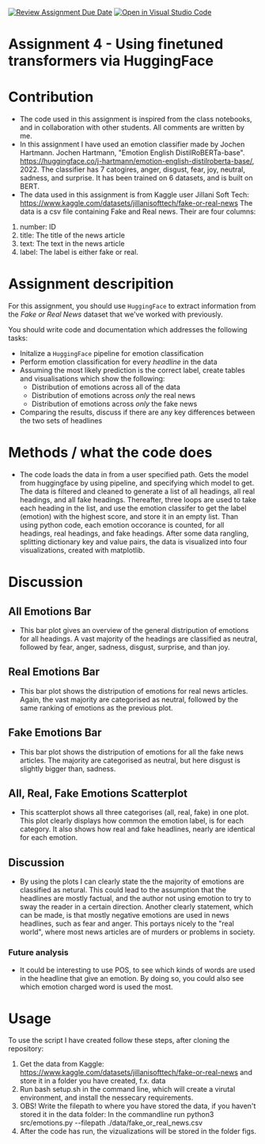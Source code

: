 [![Review Assignment Due Date](https://classroom.github.com/assets/deadline-readme-button-24ddc0f5d75046c5622901739e7c5dd533143b0c8e959d652212380cedb1ea36.svg)](https://classroom.github.com/a/BhnScEmU)
[![Open in Visual Studio Code](https://classroom.github.com/assets/open-in-vscode-718a45dd9cf7e7f842a935f5ebbe5719a5e09af4491e668f4dbf3b35d5cca122.svg)](https://classroom.github.com/online_ide?assignment_repo_id=10838452&assignment_repo_type=AssignmentRepo)

# Assignment 4 - Using finetuned transformers via HuggingFace

# Contribution 

- The code used in this assignment is inspired from the class notebooks, and in collaboration with other students. All comments are written by me. 
- In this assignment I have used an emotion classifier made by Jochen Hartmann. Jochen Hartmann, "Emotion English DistilRoBERTa-base". https://huggingface.co/j-hartmann/emotion-english-distilroberta-base/, 2022. The classifier has 7 catogires, anger, disgust, fear, joy, neutral, sadness, and surprise. It has been trained on 6 datasets, and is built on BERT. 
- The data used in this assignment is from Kaggle user Jillani Soft Tech: https://www.kaggle.com/datasets/jillanisofttech/fake-or-real-news The data is a csv file containing Fake and Real news. Their are four columns:
1. number: ID
2. title: The title of the news article
3. text: The text in the news article
4. label: The label is either fake or real. 

# Assignment descripition 

For this assignment, you should use ```HuggingFace``` to extract information from the *Fake or Real News* dataset that we've worked with previously.

You should write code and documentation which addresses the following tasks:

- Initalize a ```HuggingFace``` pipeline for emotion classification
- Perform emotion classification for every *headline* in the data
- Assuming the most likely prediction is the correct label, create tables and visualisations which show the following:
  - Distribution of emotions across all of the data
  - Distribution of emotions across *only* the real news
  - Distribution of emotions across *only* the fake news
- Comparing the results, discuss if there are any key differences between the two sets of headlines

# Methods / what the code does 

- The code loads the data in from a user specified path. Gets the model from huggingface by using pipeline, and specifying which model to get. The data is filtered and cleaned to generate a list of all headings, all real headings, and all fake headings. Thereafter, three loops are used to take each heading in the list, and use the emotion classifer to get the label (emotion) with the highest score, and store it in an empty list. Than using python code, each emotion occorance is counted, for all headings, real headings, and fake headings. After some data rangling, splitting dictionary key and value pairs, the data is visualized into four visualizations, created with matplotlib.

# Discussion

## All Emotions Bar
- This bar plot gives an overview of the general distripution of emotions for all headings. A vast majority of the headings are classified as neutral, followed by fear, anger, sadness, disgust, surprise, and than joy. 
## Real Emotions Bar
-  This bar plot shows the distripution of emotions for real news articles. Again, the vast majority are categorised as neutral, followed by the same ranking of emotions as the previous plot. 
## Fake Emotions Bar
- This bar plot shows the distripution of emotions for all the fake news articles. The majority are categorised as neutral, but here disgust is slightly bigger than, sadness. 
## All, Real, Fake Emotions Scatterplot
- This scatterplot shows all three categorises (all, real, fake) in one plot. This plot clearly displays how common the emotion label, is for each category. It also shows how real and fake headlines, nearly are identical for each emotion.

## Discussion 
- By using the plots I can clearly state the the majority of emotions are classified as netural. This could lead to the assumption that the headlines are mostly factual, and the author not using emotion to try to sway the reader in a certain direction. Another clearly statement, which can be made, is that mostly negative emotions are used in news headlines, such as fear and anger. This portays nicely to the "real world", where most news articles are of murders or problems in society. 

### Future analysis 
- It could be interesting to use POS, to see which kinds of words are used in the headline that give an emotion. By doing so, you could also see which emotion charged word is used the most.

# Usage

To use the script I have created follow these steps, after cloning the repository:

1. Get the data from Kaggle: https://www.kaggle.com/datasets/jillanisofttech/fake-or-real-news and store it in a folder you have created, f.x. data
2. Run bash setup.sh in the command line, which will create a virutal environment, and install the nessecary requirements. 
3. OBS! Write the filepath to where you have stored the data, if you haven't stored it in the data folder: In the commandline run python3 src/emotions.py --filepath ./data/fake_or_real_news.csv
4. After the code has run, the vizualizations will be stored in the folder figs.
